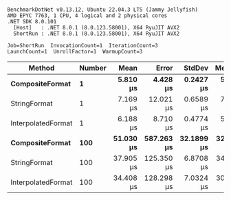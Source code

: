 ```

BenchmarkDotNet v0.13.12, Ubuntu 22.04.3 LTS (Jammy Jellyfish)
AMD EPYC 7763, 1 CPU, 4 logical and 2 physical cores
.NET SDK 8.0.101
  [Host]   : .NET 8.0.1 (8.0.123.58001), X64 RyuJIT AVX2
  ShortRun : .NET 8.0.1 (8.0.123.58001), X64 RyuJIT AVX2

Job=ShortRun  InvocationCount=1  IterationCount=3  
LaunchCount=1  UnrollFactor=1  WarmupCount=3  

```
| Method             | Number | Mean      | Error      | StdDev     | Median    | Min       | Max       | Allocated |
|------------------- |------- |----------:|-----------:|-----------:|----------:|----------:|----------:|----------:|
| **CompositeFormat**    | **1**      |  **5.810 μs** |   **4.428 μs** |  **0.2427 μs** |  **5.706 μs** |  **5.636 μs** |  **6.087 μs** |     **872 B** |
| StringFormat       | 1      |  7.169 μs |  12.021 μs |  0.6589 μs |  7.343 μs |  6.441 μs |  7.724 μs |     896 B |
| InterpolatedFormat | 1      |  6.188 μs |   8.710 μs |  0.4774 μs |  5.991 μs |  5.840 μs |  6.732 μs |     872 B |
| **CompositeFormat**    | **100**    | **51.030 μs** | **587.263 μs** | **32.1899 μs** | **32.455 μs** | **32.436 μs** | **88.200 μs** |   **14336 B** |
| StringFormat       | 100    | 37.905 μs | 125.350 μs |  6.8708 μs | 34.084 μs | 33.794 μs | 45.837 μs |   16736 B |
| InterpolatedFormat | 100    | 34.408 μs | 128.298 μs |  7.0324 μs | 30.678 μs | 30.027 μs | 42.520 μs |   14336 B |
